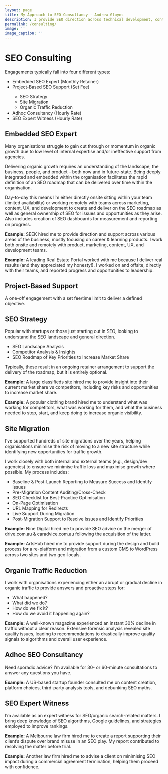 ```yaml
---
layout: page
title: My Approach to SEO Consultancy - Andrew Gloyns
description: I provide SEO direction across technical development, content strategy, creation and digital PR to drive growth. Learn more about my approach...
permalink: /consulting/
image: ''
image_caption: ''
---
```

<h1>SEO Consulting</h1>
<p>Engagements typically fall into four different types:</p>
<ul>
  <li>Embedded SEO Expert (Monthly Retainer)</li>
  <li>Project-Based SEO Support (Set Fee)</li>
  <ul>
    <li>SEO Strategy</li>
    <li>Site Migration</li>
    <li>Organic Traffic Reduction</li>
  </ul>
  <li>Adhoc Consultancy (Hourly Rate)</li>
  <li>SEO Expert Witness (Hourly Rate)</li>
</ul>

<h2>Embedded SEO Expert</h2>
<p>Many organisations struggle to gain cut through or momentum in organic growth due to low level of internal expertise and/or ineffective support from agencies.</p>
<p>Delivering organic growth requires an understanding of the landscape, the business, people, and product – both now and in future-state. Being deeply integrated and embedded within the organisation facilitates the rapid definition of an SEO roadmap that can be delivered over time within the organisation.</p>
<p>Day-to-day this means I’m either directly onsite sitting within your team (limited availability) or working remotely with teams across marketing, content, UX, and development to create and deliver on the SEO roadmap as well as general ownership of SEO for issues and opportunities as they arise. Also includes creation of SEO dashboards for measurement and reporting on progress.</p>

<p><strong>Example:</strong> SEEK hired me to provide direction and support across various areas of the business, mostly focusing on career & learning products. I work both onsite and remotely with product, marketing, content, UX, and development teams.</p>

<p><strong>Example:</strong> A leading Real Estate Portal worked with me because I deliver real results (and they appreciated my honesty!). I worked on and offsite, directly with their teams, and reported progress and opportunities to leadership.</p>

<h2>Project-Based Support</h2>
<p>A one-off engagement with a set fee/time limit to deliver a defined objective.</p>

<h2>SEO Strategy</h2>
<p>Popular with startups or those just starting out in SEO, looking to understand the SEO landscape and general direction.</p>
<ul>
 <li>SEO Landscape Analysis</li>
 <li>Competitor Analysis & Insights</li>
 <li>SEO Roadmap of Key Priorities to Increase Market Share</li>
</ul>
<p>Typically, these result in an ongoing retainer arrangement to support the delivery of the roadmap, but it is entirely optional.</p>
<p><strong>Example:</strong> A large classifieds site hired me to provide insight into their current market share vs competitors, including key risks and opportunities to increase market share.</p>
<p><strong>Example:</strong> A popular clothing brand hired me to understand what was working for competitors, what was working for them, and what the business needed to stop, start, and keep doing to increase organic visibility.</p>

<h2>Site Migration</h2>
<p>I’ve supported hundreds of site migrations over the years, helping organisations minimise the risk of moving to a new site structure while identifying new opportunities for traffic growth.</p>
<p>I work closely with both internal and external teams (e.g., design/dev agencies) to ensure we minimise traffic loss and maximise growth where possible. My process includes:</p>
<ul>
 <li>Baseline & Post-Launch Reporting to Measure Success and Identify Issues</li>
 <li>Pre-Migration Content Auditing/Cross-Check</li>
 <li>SEO Checklist for Best-Practice Optimisation</li>
 <li>On-Page Optimisation</li>
 <li>URL Mapping for Redirects</li>
 <li>Live Support During Migration</li>
 <li>Post-Migration Support to Resolve Issues and Identify Priorities</li>
</ul>
<p><strong>Example:</strong> Nine Digital hired me to provide SEO advice on the merger of drive.com.au & caradvice.com.au following the acquisition of the latter.</p>
<p><strong>Example:</strong> ArtsHub hired me to provide support during the design and build process for a re-platform and migration from a custom CMS to WordPress across two sites and two geo-locals.</p>

<h2>Organic Traffic Reduction</h2>
<p>I work with organisations experiencing either an abrupt or gradual decline in organic traffic to provide answers and proactive steps for:</p>
<ul>
 <li>What happened?</li>
 <li>What did we do?</li>
 <li>How do we fix it?</li>
 <li>How do we avoid it happening again?</li>
</ul>
<p><strong>Example:</strong> A well-known magazine experienced an instant 30% decline in traffic without a clear reason. Extensive forensic analysis revealed site quality issues, leading to recommendations to drastically improve quality signals to algorithms and overall user experience.</p>

<h2>Adhoc SEO Consultancy</h2>
<p>Need sporadic advice? I’m available for 30- or 60-minute consultations to answer any questions you have.</p>
<p><strong>Example:</strong> A US-based startup founder consulted me on content creation, platform choices, third-party analysis tools, and debunking SEO myths.</p>

<h2>SEO Expert Witness</h2>
<p>I’m available as an expert witness for SEO/organic search-related matters. I bring deep knowledge of SEO algorithms, Google guidelines, and strategies employed to improve rankings.</p>
<p><strong>Example:</strong> A Melbourne law firm hired me to create a report supporting their client’s dispute over brand misuse in an SEO play. My report contributed to resolving the matter before trial.</p>
<p><strong>Example:</strong> Another law firm hired me to advise a client on minimising SEO impact during a commercial agreement termination, helping them proceed with confidence.</p>
